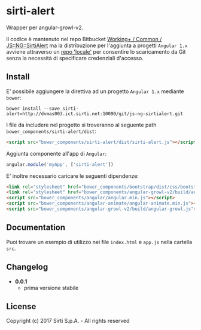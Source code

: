 # sirti-alert

Wrapper per angular-growl-v2.

Il codice è mantenuto nel repo Bitbucket [Working+ / Common / JS::NG::SirtiAlert](https://bitbucket.org/SirtiWPL/js-ng-alert.git)
ma la distribuzione per l'aggiunta a progetti `Angular 1.x` avviene attraverso
un [repo 'locale'](http://dvmas003.ict.sirti.net:10090/git/js-ng-sirtialert.git) per
consentire lo scaricamento da Git senza la necessità di specificare credenziali d'accesso.

## Install

E' possibile aggiungere la direttiva ad un progetto `Angular 1.x` mediante `bower`:

```shell
bower install --save sirti-alert=http://dvmas003.ict.sirti.net:10090/git/js-ng-sirtialert.git
```

I file da includere nel progetto si troveranno al seguente path `bower_components/sirti-alert/dist`:

```html
<script src="bower_components/sirti-alert/dist/sirti-alert.js"></script>
```

Aggiunta componente all'app di `Angular`:

```javascript
angular.module('myApp', ['sirti-alert'])
```

E' inoltre necessario caricare le seguenti dipendenze:

```html
<link rel="stylesheet" href="bower_components/bootstrap/dist/css/bootstrap.min.css">
<link rel="stylesheet" href="bower_components/angular-growl-v2/build/angular-growl.css">
<script src="bower_components/angular/angular.min.js"></script>
<script src="bower_components/angular-animate/angular-animate.min.js"></script>
<script src="bower_components/angular-growl-v2/build/angular-growl.js"></script>
```


## Documentation

Puoi trovare un esempio di utilizzo nei file `index.html` e `app.js` nella cartella `src`.

## Changelog

* **0.0.1**
    * prima versione stabile

## License

Copyright (c) 2017 Sirti S.p.A. - All rights reserved
